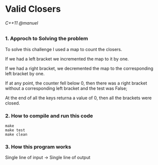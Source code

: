 # Valid Closers
###### C++11 @manuel

### 1. Approch to Solving the problem

To solve this challenge I used a map to count the closers.

If we had a left bracket we incremented the map to it by one.

If we had a right bracket, we decremented the map to the corresponding
left bracket by one.

If at any point, the counter fell below 0, then there was a right
bracket without a corresponding left bracket and the test was False;

At the end of all the keys returna a value of 0, then all the brackets
were closed.

### 2. How to compile and run this code

```
make
make test 
make clean
```

### 3. How this program works

Single line of input -> Single line of output
